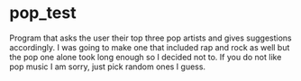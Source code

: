 # pop_test
Program that asks the user their top three pop artists and gives suggestions accordingly.
I was going to make one that included rap and rock as well but the pop one alone took long enough so I decided not to.
If you do not like pop music I am sorry, just pick random ones I guess.
